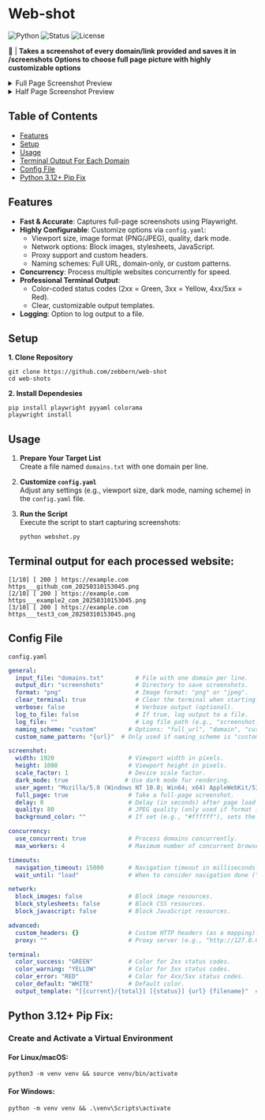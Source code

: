 # Web-shot
![Python](https://img.shields.io/badge/Python-3.x-blue)
![Status](https://img.shields.io/badge/Status-Active-green)
![License](https://img.shields.io/badge/License-MIT-brightgreen)

📸 | **Takes a screenshot of every domain/link provided and saves it in /screenshots Options to choose full page picture with highly customizable options**
<details> 
<summary>Full Page Screenshot Preview</summary>
<img src="https://github.com/user-attachments/assets/623b4eaf-7a9b-450e-ac53-babf6a2b8963">
</details> 
<details> 
<summary>Half Page Screenshot Preview</summary>
<img src="https://github.com/user-attachments/assets/dcf0cb90-c420-4c0d-866f-b77dd7e2dbc2">
</details> 

## Table of Contents
- [Features](#features)
- [Setup](#setup)
- [Usage](#usage)
- [Terminal Output For Each Domain](#terminal-output-for-each-processed-website)
- [Config File](#config-file)
- [Python 3.12+ Pip Fix](#python-312-pip-fix)

## Features
- **Fast & Accurate**: Captures full-page screenshots using Playwright.
- **Highly Configurable**: Customize options via `config.yaml`:
  - Viewport size, image format (PNG/JPEG), quality, dark mode.
  - Network options: Block images, stylesheets, JavaScript.
  - Proxy support and custom headers.
  - Naming schemes: Full URL, domain-only, or custom patterns.
- **Concurrency**: Process multiple websites concurrently for speed.
- **Professional Terminal Output**:
  - Color-coded status codes (2xx = Green, 3xx = Yellow, 4xx/5xx = Red).
  - Clear, customizable output templates.
- **Logging**: Option to log output to a file.

## Setup
**1. Clone Repository**
```
git clone https://github.com/zebbern/web-shot
cd web-shots
```
**2. Install Dependesies**
```
pip install playwright pyyaml colorama
playwright install
```
## Usage
1. **Prepare Your Target List**  
   Create a file named `domains.txt` with one domain per line.

2. **Customize `config.yaml`**  
   Adjust any settings (e.g., viewport size, dark mode, naming scheme) in the `config.yaml` file.

3. **Run the Script**  
   Execute the script to start capturing screenshots:
   ```bash
   python webshot.py
   ```

## Terminal output for each processed website:
```
[1/10] [ 200 ] https://example.com https___github_com_20250310153045.png
[2/10] [ 200 ] https://example.com https___example2_com_20250310153045.png
[3/10] [ 200 ] https://example.com https___test3_com_20250310153045.png
```

## Config File
`config.yaml`
```yaml
general:
  input_file: "domains.txt"         # File with one domain per line.
  output_dir: "screenshots"         # Directory to save screenshots.
  format: "png"                     # Image format: "png" or "jpeg".
  clear_terminal: true              # Clear the terminal when starting.
  verbose: false                    # Verbose output (optional).
  log_to_file: false                # If true, log output to a file.
  log_file: ""                      # Log file path (e.g., "screenshot.log").
  naming_scheme: "custom"         # Options: "full_url", "domain", "custom"
  custom_name_pattern: "{url}"  # Only used if naming_scheme is "custom"

screenshot:
  width: 1920                     # Viewport width in pixels.
  height: 1080                    # Viewport height in pixels.
  scale_factor: 1                 # Device scale factor.
  dark_mode: true                # Use dark mode for rendering.
  user_agent: "Mozilla/5.0 (Windows NT 10.0; Win64; x64) AppleWebKit/537.36 (KHTML, like Gecko) Chrome/115.0.0.0 Safari/537.36"
  full_page: true                 # Take a full-page screenshot.
  delay: 0                        # Delay (in seconds) after page load before screenshot.
  quality: 80                     # JPEG quality (only used if format is "jpeg").
  background_color: ""            # If set (e.g., "#ffffff"), sets the page background color.

concurrency:
  use_concurrent: true            # Process domains concurrently.
  max_workers: 4                  # Maximum number of concurrent browser instances.

timeouts:
  navigation_timeout: 15000       # Navigation timeout in milliseconds.
  wait_until: "load"              # When to consider navigation done ("load", "domcontentloaded", "networkidle").

network:
  block_images: false             # Block image resources.
  block_stylesheets: false        # Block CSS resources.
  block_javascript: false         # Block JavaScript resources.

advanced:
  custom_headers: {}              # Custom HTTP headers (as a mapping).
  proxy: ""                       # Proxy server (e.g., "http://127.0.0.1:8080").

terminal:
  color_success: "GREEN"          # Color for 2xx status codes.
  color_warning: "YELLOW"         # Color for 3xx status codes.
  color_error: "RED"              # Color for 4xx/5xx status codes.
  color_default: "WHITE"          # Default color.
  output_template: "[{current}/{total}] [{status}] {url} {filename}"  # Template for terminal output.

```


## Python 3.12+ Pip Fix:
### Create and Activate a Virtual Environment
#### For Linux/macOS:
```
python3 -m venv venv && source venv/bin/activate
```
#### For Windows:
```
python -m venv venv && .\venv\Scripts\activate
```
